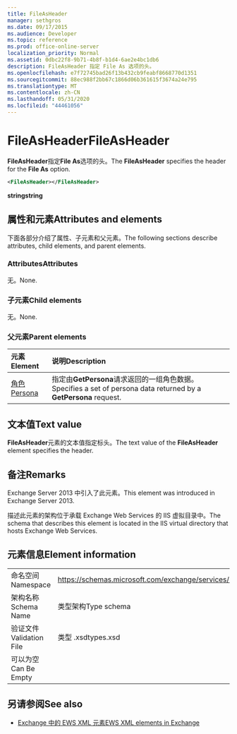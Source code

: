 ```yaml
---
title: FileAsHeader
manager: sethgros
ms.date: 09/17/2015
ms.audience: Developer
ms.topic: reference
ms.prod: office-online-server
localization_priority: Normal
ms.assetid: 0dbc22f8-9b71-4b8f-b1d4-6ae2e4bc1db6
description: FileAsHeader 指定 File As 选项的头。
ms.openlocfilehash: e7f72745bad26f13b432cb9feabf8668770d1351
ms.sourcegitcommit: 88ec988f2bb67c1866d06b361615f3674a24e795
ms.translationtype: MT
ms.contentlocale: zh-CN
ms.lasthandoff: 05/31/2020
ms.locfileid: "44461056"
---
```

# <a name="fileasheader"></a><span data-ttu-id="e1110-103">FileAsHeader</span><span class="sxs-lookup"><span data-stu-id="e1110-103">FileAsHeader</span></span>

<span data-ttu-id="e1110-104">**FileAsHeader**指定**File As**选项的头。</span><span class="sxs-lookup"><span data-stu-id="e1110-104">The **FileAsHeader** specifies the header for the **File As** option.</span></span> 
  
```XML
<FileAsHeader></FileAsHeader>
```

 <span data-ttu-id="e1110-105">**string**</span><span class="sxs-lookup"><span data-stu-id="e1110-105">**string**</span></span>
## <a name="attributes-and-elements"></a><span data-ttu-id="e1110-106">属性和元素</span><span class="sxs-lookup"><span data-stu-id="e1110-106">Attributes and elements</span></span>

<span data-ttu-id="e1110-107">下面各部分介绍了属性、子元素和父元素。</span><span class="sxs-lookup"><span data-stu-id="e1110-107">The following sections describe attributes, child elements, and parent elements.</span></span>
  
### <a name="attributes"></a><span data-ttu-id="e1110-108">Attributes</span><span class="sxs-lookup"><span data-stu-id="e1110-108">Attributes</span></span>

<span data-ttu-id="e1110-109">无。</span><span class="sxs-lookup"><span data-stu-id="e1110-109">None.</span></span>
  
### <a name="child-elements"></a><span data-ttu-id="e1110-110">子元素</span><span class="sxs-lookup"><span data-stu-id="e1110-110">Child elements</span></span>

<span data-ttu-id="e1110-111">无。</span><span class="sxs-lookup"><span data-stu-id="e1110-111">None.</span></span>
  
### <a name="parent-elements"></a><span data-ttu-id="e1110-112">父元素</span><span class="sxs-lookup"><span data-stu-id="e1110-112">Parent elements</span></span>

|<span data-ttu-id="e1110-113">**元素**</span><span class="sxs-lookup"><span data-stu-id="e1110-113">**Element**</span></span>|<span data-ttu-id="e1110-114">**说明**</span><span class="sxs-lookup"><span data-stu-id="e1110-114">**Description**</span></span>|
|:-----|:-----|
|[<span data-ttu-id="e1110-115">角色</span><span class="sxs-lookup"><span data-stu-id="e1110-115">Persona</span></span>](persona.md) <br/> |<span data-ttu-id="e1110-116">指定由**GetPersona**请求返回的一组角色数据。</span><span class="sxs-lookup"><span data-stu-id="e1110-116">Specifies a set of persona data returned by a **GetPersona** request.</span></span>  <br/> |
   
## <a name="text-value"></a><span data-ttu-id="e1110-117">文本值</span><span class="sxs-lookup"><span data-stu-id="e1110-117">Text value</span></span>

<span data-ttu-id="e1110-118">**FileAsHeader**元素的文本值指定标头。</span><span class="sxs-lookup"><span data-stu-id="e1110-118">The text value of the **FileAsHeader** element specifies the header.</span></span> 
  
## <a name="remarks"></a><span data-ttu-id="e1110-119">备注</span><span class="sxs-lookup"><span data-stu-id="e1110-119">Remarks</span></span>

<span data-ttu-id="e1110-120">Exchange Server 2013 中引入了此元素。</span><span class="sxs-lookup"><span data-stu-id="e1110-120">This element was introduced in Exchange Server 2013.</span></span>
  
<span data-ttu-id="e1110-121">描述此元素的架构位于承载 Exchange Web Services 的 IIS 虚拟目录中。</span><span class="sxs-lookup"><span data-stu-id="e1110-121">The schema that describes this element is located in the IIS virtual directory that hosts Exchange Web Services.</span></span>
  
## <a name="element-information"></a><span data-ttu-id="e1110-122">元素信息</span><span class="sxs-lookup"><span data-stu-id="e1110-122">Element information</span></span>

|||
|:-----|:-----|
|<span data-ttu-id="e1110-123">命名空间</span><span class="sxs-lookup"><span data-stu-id="e1110-123">Namespace</span></span>  <br/> |https://schemas.microsoft.com/exchange/services/2006/types  <br/> |
|<span data-ttu-id="e1110-124">架构名称</span><span class="sxs-lookup"><span data-stu-id="e1110-124">Schema Name</span></span>  <br/> |<span data-ttu-id="e1110-125">类型架构</span><span class="sxs-lookup"><span data-stu-id="e1110-125">Type schema</span></span>  <br/> |
|<span data-ttu-id="e1110-126">验证文件</span><span class="sxs-lookup"><span data-stu-id="e1110-126">Validation File</span></span>  <br/> |<span data-ttu-id="e1110-127">类型 .xsd</span><span class="sxs-lookup"><span data-stu-id="e1110-127">types.xsd</span></span>  <br/> |
|<span data-ttu-id="e1110-128">可以为空</span><span class="sxs-lookup"><span data-stu-id="e1110-128">Can Be Empty</span></span>  <br/> ||
   
## <a name="see-also"></a><span data-ttu-id="e1110-129">另请参阅</span><span class="sxs-lookup"><span data-stu-id="e1110-129">See also</span></span>



- [<span data-ttu-id="e1110-130">Exchange 中的 EWS XML 元素</span><span class="sxs-lookup"><span data-stu-id="e1110-130">EWS XML elements in Exchange</span></span>](ews-xml-elements-in-exchange.md)

